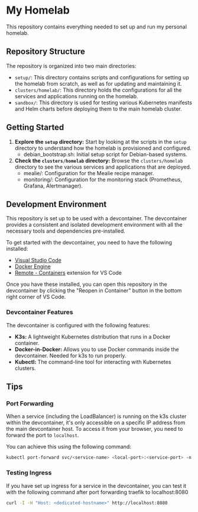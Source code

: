 # My Homelab

This repository contains everything needed to set up and run my personal homelab.

## Repository Structure

The repository is organized into two main directories:

-   `setup/`: This directory contains scripts and configurations for setting up the homelab from scratch, as well as for updating and maintaining it.
-   `clusters/homelab/`: This directory holds the configurations for all the services and applications running on the homelab.
-   `sandbox/`: This directory is used for testing various Kubernetes manifests and Helm charts before deploying them to the main homelab cluster.

## Getting Started

1.  **Explore the `setup` directory:** Start by looking at the scripts in the `setup` directory to understand how the homelab is provisioned and configured.
    - debian_bootstrap.sh: Initial setup script for Debian-based systems.
2.  **Check the `clusters/homelab` directory:** Browse the `clusters/homelab` directory to see the various services and applications that are deployed.
    - mealie/: Configuration for the Mealie recipe manager.
    - monitoring/: Configuration for the monitoring stack (Prometheus, Grafana, Alertmanager).

## Development Environment

This repository is set up to be used with a devcontainer. The devcontainer provides a consistent and isolated development environment with all the necessary tools and dependencies pre-installed.

To get started with the devcontainer, you need to have the following installed:

-   [Visual Studio Code](https://code.visualstudio.com/)
-   [Docker Engine](https://docs.docker.com/engine/)
-   [Remote - Containers](https://marketplace.visualstudio.com/items?itemName=ms-vscode-remote.remote-containers) extension for VS Code

Once you have these installed, you can open this repository in the devcontainer by clicking the "Reopen in Container" button in the bottom right corner of VS Code.

### Devcontainer Features

The devcontainer is configured with the following features:

-   **K3s:** A lightweight Kubernetes distribution that runs in a Docker container.
-   **Docker-in-Docker:** Allows you to use Docker commands inside the devcontainer. Needed for k3s to run properly.
-   **Kubectl:** The command-line tool for interacting with Kubernetes clusters.

## Tips

### Port Forwarding

When a service (including the LoadBalancer) is running on the k3s cluster within the devcontainer, it's only accessible on a specific IP address from the main devcontainer host. To access it from your browser, you need to forward the port to `localhost`.

You can achieve this using the following command:

```bash
kubectl port-forward svc/<service-name> <local-port>:<service-port> -n <namespace>
```

### Testing Ingress
If you have set up ingress for a service in the devcontainer, you can test it with the following command after port forwarding traefik to localhost:8080

```bash
curl -I -H "Host: <dedicated-hostname>" http://localhost:8080
```
